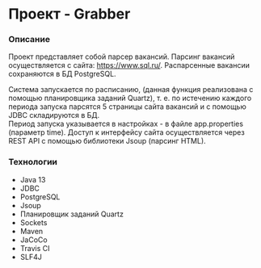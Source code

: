 # Проект - Grabber

### Описание
Проект представляет собой парсер вакансий. Парсинг вакансий осуществляется с сайта: https://www.sql.ru/.
Распарсенные вакансии сохраняются в БД PostgreSQL.

Система запускается по расписанию, (данная функция реализована с помощью планировщика заданий Quartz), т. е. по истечению каждого периода запуска парсятся 5 страницы сайта вакансий и с помощью JDBC складируются в БД.<br>
Период запуска указывается в настройках - в файле app.properties (параметр time).
Доступ к интерфейсу сайта осуществляется через REST API с помощью библиотеки Jsoup (парсинг HTML).

### Технологии
- Java 13
- JDBC
- PostgreSQL
- Jsoup
- Планировщик заданий Quartz
- Sockets
- Maven
- JaCoCo
- Travis CI
- SLF4J